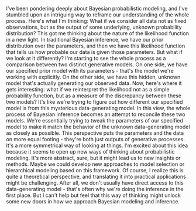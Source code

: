 I've been pondering deeply about Bayesian probabilistic modeling, and I've stumbled upon an intriguing way to reframe our understanding of the whole process. Here's what I'm thinking:
What if we consider all data not as fixed observations, but as the output of some underlying, unknown probability distribution? This got me thinking about the nature of the likelihood function in a new light.
In traditional Bayesian inference, we have our prior distribution over the parameters, and then we have this likelihood function that tells us how probable our data is given those parameters. But what if we look at it differently?
I'm starting to see the whole process as a comparison between two distinct generative models. On one side, we have our specified prior model with its parameters - that's the model we're working with explicitly. On the other side, we have this hidden, unknown model that's actually generating our observed data.
Now, here's where it gets interesting: what if we reinterpret the likelihood not as a simple probability function, but as a measure of the discrepancy between these two models? It's like we're trying to figure out how different our specified model is from this mysterious data-generating model.
In this view, the whole process of Bayesian inference becomes an attempt to reconcile these two models. We're essentially trying to tweak the parameters of our specified model to make it match the behavior of the unknown data-generating model as closely as possible.
This perspective puts the parameters and the data on more equal footing - they're both just outputs of generative processes. It's a more symmetrical way of looking at things.
I'm excited about this idea because it seems to open up new ways of thinking about probabilistic modeling. It's more abstract, sure, but it might lead us to new insights or methods. Maybe we could develop new approaches to model selection or hierarchical modeling based on this framework.
Of course, I realize this is quite a theoretical perspective, and translating it into practical applications might be challenging. After all, we don't usually have direct access to this data-generating model - that's often why we're doing the inference in the first place. But I can't help but feel that this way of thinking might unlock some new doors in how we approach Bayesian modeling and inference.